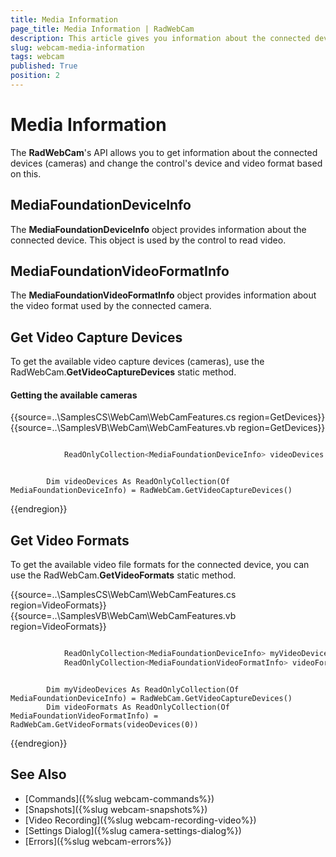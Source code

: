 ```yaml
---
title: Media Information
page_title: Media Information | RadWebCam
description: This article gives you information about the connected devices and change the control's device and video format based on this.   
slug: webcam-media-information
tags: webcam
published: True
position: 2
---
```


# Media Information

The **RadWebCam**'s API allows you to get information about the connected devices (cameras) and change the control's device and video format based on this.
 
## MediaFoundationDeviceInfo

The **MediaFoundationDeviceInfo** object provides information about the connected device. This object is used by the control to read video.

## MediaFoundationVideoFormatInfo

The **MediaFoundationVideoFormatInfo** object provides information about the video format used by the connected camera.

## Get Video Capture Devices

To get the available video capture devices (cameras), use the RadWebCam.**GetVideoCaptureDevices** static method.

#### Getting the available cameras

{{source=..\SamplesCS\WebCam\WebCamFeatures.cs region=GetDevices}} 
{{source=..\SamplesVB\WebCam\WebCamFeatures.vb region=GetDevices}} 

````C#

            ReadOnlyCollection<MediaFoundationDeviceInfo> videoDevices = RadWebCam.GetVideoCaptureDevices(); 

````
````VB.NET

        Dim videoDevices As ReadOnlyCollection(Of MediaFoundationDeviceInfo) = RadWebCam.GetVideoCaptureDevices()

````

{{endregion}} 

## Get Video Formats

To get the available video file formats for the connected device, you can use the RadWebCam.**GetVideoFormats** static method.

{{source=..\SamplesCS\WebCam\WebCamFeatures.cs region=VideoFormats}} 
{{source=..\SamplesVB\WebCam\WebCamFeatures.vb region=VideoFormats}} 

````C#

            ReadOnlyCollection<MediaFoundationDeviceInfo> myVideoDevices = RadWebCam.GetVideoCaptureDevices();
            ReadOnlyCollection<MediaFoundationVideoFormatInfo> videoFormats = RadWebCam.GetVideoFormats(videoDevices[0]); 

````
````VB.NET

        Dim myVideoDevices As ReadOnlyCollection(Of MediaFoundationDeviceInfo) = RadWebCam.GetVideoCaptureDevices() 
        Dim videoFormats As ReadOnlyCollection(Of MediaFoundationVideoFormatInfo) = RadWebCam.GetVideoFormats(videoDevices(0))

````

{{endregion}} 


## See Also
* [Commands]({%slug webcam-commands%})
* [Snapshots]({%slug webcam-snapshots%})
* [Video Recording]({%slug webcam-recording-video%})
* [Settings Dialog]({%slug camera-settings-dialog%})
* [Errors]({%slug webcam-errors%})
